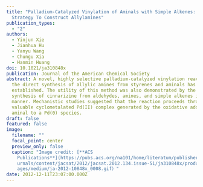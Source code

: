 ```yaml
---
title: "Palladium-Catalyzed Vinylation of Aminals with Simple Alkenes: A New
  Strategy To Construct Allylamines"
publication_types:
  - "2"
authors:
  - Yinjun Xie
  - Jianhua Hu
  - Yanyu Wang
  - Chungu Xia
  - Hanmin Huang
doi: 10.1021/ja310848x
publication: Journal of the American Chemical Society
abstract: A novel, highly selective palladium-catalyzed vinylation reaction for
  the direct synthesis of allylic amines from styrenes and aminals has been
  established. The utility of this method was also demonstrated by the rapid
  synthesis of cinnarizine from aldehydes, amines, and simple alkenes in one-pot
  manner. Mechanistic studies suggested that the reaction proceeds through a
  valuable cyclometalated Pd(II) complex generated by the oxidative addition of
  aminal to a Pd(0) species.
draft: false
featured: false
image:
  filename: ""
  focal_point: center
  preview_only: false
  caption: "Image credit: [**ACS
    Publications**](https://pubs.acs.org/na101/home/literatum/publisher/achs/jo\
    urnals/content/jacsat/2012/jacsat.2012.134.issue-51/ja310848x/production/im\
    ages/medium/ja-2012-10848x_0008.gif）"
date: 2012-12-11T23:07:00.000Z
---
```

